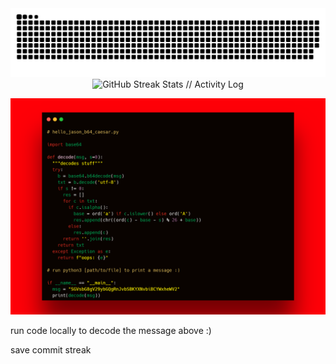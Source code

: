 <img src="https://raw.githubusercontent.com/jasonbalayev/jasonbalayev/output/github-snake-red-black-dark.svg" alt="github-snake // Data Stream" />

<div align="center">
        <img src="https://github-readme-streak-stats.herokuapp.com/?user=JasonBalayev&theme=dark&hide_border=true&stroke=FF0000&ring=FF0000&sideNums=ffffff&sideLabels=ffffff&dates=ffffff&background=0d1117" alt="GitHub Streak Stats // Activity Log" />
    <br/>
</div>

![Screenshot of Python code](code.png) 

run code locally to decode the message above :)

save commit streak
